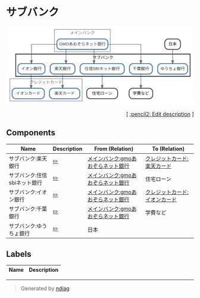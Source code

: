 # サブバンク

![view](node-サブバンク.svg)



<p align="right">
  [ <a href="../ndiag.descriptions/_node-サブバンク.md">:pencil2: Edit description</a> ]
</p>

## Components

| Name | Description | From (Relation) | To (Relation) |
| --- | --- | --- | --- |
| サブバンク:楽天銀行 |  <a href="../ndiag.descriptions/_component-サブバンク_楽天銀行.md">:pencil2:</a> | [メインバンク:gmoあおぞらネット銀行](node-メインバンク.md) | [クレジットカード:楽天カード](node-クレジットカード.md) |
| サブバンク:住信sbiネット銀行 |  <a href="../ndiag.descriptions/_component-サブバンク_住信sbiネット銀行.md">:pencil2:</a> | [メインバンク:gmoあおぞらネット銀行](node-メインバンク.md) | 住宅ローン |
| サブバンク:イオン銀行 |  <a href="../ndiag.descriptions/_component-サブバンク_イオン銀行.md">:pencil2:</a> | [メインバンク:gmoあおぞらネット銀行](node-メインバンク.md) | [クレジットカード:イオンカード](node-クレジットカード.md) |
| サブバンク:千葉銀行 |  <a href="../ndiag.descriptions/_component-サブバンク_千葉銀行.md">:pencil2:</a> | [メインバンク:gmoあおぞらネット銀行](node-メインバンク.md) | 学費など |
| サブバンク:ゆうちょ銀行 |  <a href="../ndiag.descriptions/_component-サブバンク_ゆうちょ銀行.md">:pencil2:</a> | 日本 |  |

## Labels

| Name | Description |
| --- | --- |

---

> Generated by [ndiag](https://github.com/k1LoW/ndiag)
